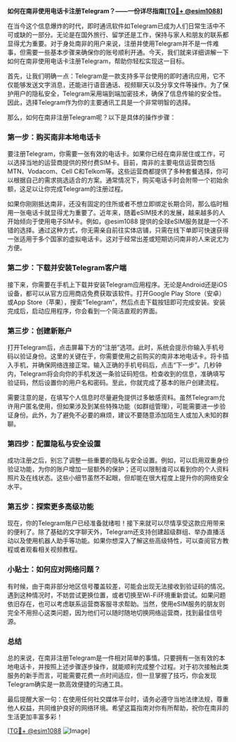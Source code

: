 **如何在南非使用电话卡注册Telegram？——一份详尽指南[[TG💪+ @esim1088](https://t.me/s/esim1088)]**

在当今这个信息爆炸的时代，即时通讯软件如Telegram已成为人们日常生活中不可或缺的一部分。无论是在国外旅行、留学还是工作，保持与家人和朋友的联系都显得尤为重要。对于身处南非的用户来说，注册并使用Telegram并不是一件难事，但需要一些基本步骤来确保你的账号顺利开通。今天，我们就来详细讲解一下如何在南非使用电话卡注册Telegram，帮助你轻松实现这一目标。

首先，让我们明确一点：Telegram是一款支持多平台使用的即时通讯应用，它不仅能够发送文字消息，还能进行语音通话、视频聊天以及分享文件等操作。为了保护用户的隐私安全，Telegram采用端到端加密技术，确保了信息传输的安全性。因此，选择Telegram作为你的主要通讯工具是一个非常明智的选择。

那么，如何在南非注册Telegram呢？以下是具体的操作步骤：

### **第一步：购买南非本地电话卡**
要注册Telegram，你需要一张有效的电话卡。如果你已经在南非居住或工作，可以选择当地的运营商提供的预付费SIM卡。目前，南非的主要电信运营商包括MTN、Vodacom、Cell C和Telkom等。这些运营商都提供了多种套餐选择，你可以根据自己的需求挑选适合的方案。通常情况下，购买电话卡时会附带一个初始余额，这足以让你完成Telegram的注册过程。

如果你刚刚抵达南非，还没有固定的住所或者不想立即绑定长期合同，那么临时租用一张电话卡就显得尤为重要了。近年来，随着eSIM技术的发展，越来越多的人开始倾向于使用电子SIM卡。例如，@esim1088 提供的全球eSIM服务就是一个不错的选择。通过这种方式，你无需亲自前往实体店铺，只需在线下单即可快速获得一张适用于多个国家的虚拟电话卡。这对于经常出差或短期访问南非的人来说尤为方便。

### **第二步：下载并安装Telegram客户端**
接下来，你需要在手机上下载并安装Telegram应用程序。无论是Android还是iOS设备，都可以从官方应用商店免费获取该软件。打开Google Play Store（安卓）或App Store（苹果），搜索“Telegram”，然后点击下载按钮即可完成安装。安装完成后，启动应用程序，你会看到一个简洁直观的界面。

### **第三步：创建新账户**
打开Telegram后，点击屏幕下方的“注册”选项。此时，系统会提示你输入手机号码以验证身份。这里的关键在于，你需要使用之前购买的南非本地电话卡。将卡插入手机，并确保网络连接正常。输入正确的手机号码后，点击“下一步”。几秒钟内，Telegram将会向你的手机发送一条验证码短信。检查收到的信息，准确填写验证码，然后设置你的用户名和密码。至此，你就完成了基本的账户创建流程。

需要注意的是，在填写个人信息时尽量避免提供过多敏感资料。虽然Telegram允许用户匿名使用，但如果涉及到某些特殊功能（如群组管理），可能需要进一步验证身份。此外，为了避免不必要的麻烦，建议不要随意添加陌生人或加入未知的群聊。

### **第四步：配置隐私与安全设置**
成功注册之后，别忘了调整一些重要的隐私与安全设置。例如，可以启用双重身份验证功能，为你的账户增加一层额外的保护；还可以限制谁可以看到你的个人资料照片及在线状态。这些小细节虽然不起眼，但却能在很大程度上提升你的网络安全水平。

### **第五步：探索更多高级功能**
现在，你的Telegram账户已经准备就绪啦！接下来就可以尽情享受这款应用带来的便利了。除了基础的文字聊天外，Telegram还支持创建超级群组、举办直播活动以及使用机器人助手等功能。如果你想深入了解这些高级特性，可以查阅官方教程或者观看相关视频教程。

### **小贴士：如何应对网络问题？**
有时候，由于南非部分地区信号覆盖较差，可能会出现无法接收到验证码的情况。遇到这种情况时，不妨尝试更换位置，或者切换至Wi-Fi环境重新尝试。如果问题依旧存在，也可以考虑联系运营商客服寻求帮助。当然，使用eSIM服务的朋友则完全不用担心这类问题，因为他们可以随时随地切换网络运营商，找到最佳信号源。

### **总结**
总的来说，在南非注册Telegram是一件相对简单的事情。只要拥有一张有效的本地电话卡，并按照上述步骤逐步操作，就能顺利完成整个过程。对于初次接触此类服务的新手而言，可能需要花费一点时间适应，但一旦掌握了技巧，你会发现Telegram确实是一款高效便捷的沟通工具。

最后提醒大家一句：在使用任何社交媒体平台时，请务必遵守当地法律法规，尊重他人权益，共同维护良好的网络环境。希望这篇指南对你有所帮助，祝你在南非的生活更加丰富多彩！

[[TG💪+ @esim1088](https://t.me/s/esim1088) ![Image](https://i.postimg.cc/4NQfJmqS/Snipaste-2025-05-13-00-14-12.png)]